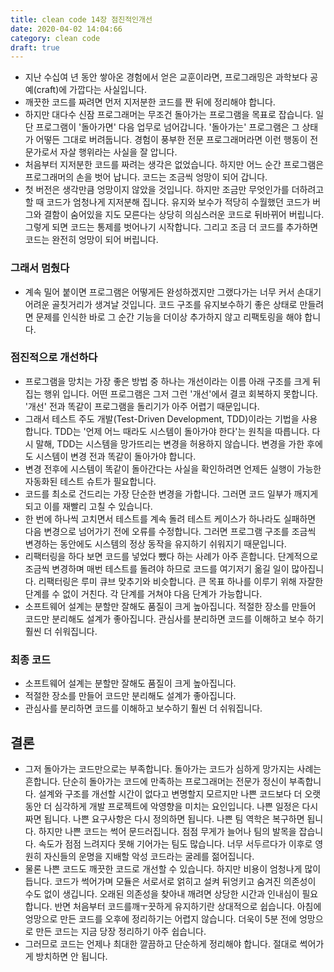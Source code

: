 ```yaml
---
title: clean code 14장 점진적인개선
date: 2020-04-02 14:04:66
category: clean code
draft: true
---
```


- 지난 수십여 년 동안 쌓아온 경험에서 얻은 교훈이라면, 프로그래밍은 과학보다 공예(craft)에 가깝다는 사실입니다.
- 깨끗한 코드를 짜려면 먼저 지저분한 코드를 짠 뒤에 정리해야 합니다.
- 하지만 대다수 신잠 프로그래머는 무조건 돌아가는 프로그램을 목표로 잡습니다. 일단 프로그램이 '돌아가면' 다음 업무로 넘어갑니다. '돌아가는' 프로그램은 그 상태가 어떻든 그대로 버려둡니다. 경험이 풍부한 전문 프로그래머라면 이런 행동이 전문가로서 자살 행위라는 사실을 잘 압니다.
- 처음부터 지저분한 코드를 짜려는 생각은 없었습니다. 하지만 어느 순간 프로그램은 프로그래머의 손을 벗어 납니다. 코드는 조금씩 엉망이 되어 갑니다.
- 첫 버전은 생각만큼 엉망이지 않았을 것입니다. 하지만 조금만 무엇인가를 더하려고 할 때 코드가 엄청나게 지저분해 집니다. 유지와 보수가 적당히 수월했던 코드가 버그와 결함이 숨어있을 지도 모른다는 상당히 의심스러운 코드로 뒤바뀌어 버립니다. 그렇게 되면 코드는 통제를 벗어나기 시작합니다. 그리고 조금 더 코드를 추가하면 코드는 완전히 엉망이 되어 버립니다.

### 그래서 멈췄다

- 계속 밀어 붙이면 프로그램은 어떻게든 완성하겠지만 그랬다가는 너무 커서 손대기 어려운 골칫거리가 생겨날 것입니다. 코드 구조를 유지보수하기 좋은 상태로 만들려면 문제를 인식한 바로 그 순간 기능을 더이상 추가하지 않고 리팩토링을 해야 합니다.

### 점진적으로 개선하다

- 프로그램을 망치는 가장 좋은 방법 중 하나는 개선이라는 이름 아래 구조를 크게 뒤집는 행위 입니다. 어떤 프로그램은 그저 그런 '개선'에서 결코 회복하지 못합니다. '개선' 전과 똑같이 프로그램을 돌리기가 아주 어렵기 때문입니다.
- 그래서 테스트 주도 개발(Test-Driven Development, TDD)이라는 기법을 사용합니다. TDD는 '언제 어느 때라도 시스템이 돌아가야 한다'는 원칙을 따릅니다. 다시 말해, TDD는 시스템을 망가뜨리는 변경을 허용하지 않습니다. 변경을 가한 후에도 시스템이 변경 전과 똑같이 돌아가야 합니다.
- 변경 전후에 시스템이 똑같이 돌아간다는 사실을 확인하려면 언제든 실행이 가능한 자동화된 테스트 슈트가 필요합니다.
- 코드를 최소로 건드리는 가장 단순한 변경을 가합니다. 그러면 코드 일부가 깨지게 되고 이를 재빨리 고칠 수 있습니다.
- 한 번에 하나씩 고치면서 테스트를 계속 돌려 테스트 케이스가 하나라도 실패하면 다음 변경으로 넘어가기 전에 오류를 수정합니다. 그러면 프로그램 구조를 조금씩 변경하는 동안에도 시스템의 정상 동작을 유지하기 쉬워지기 때문입니다.
- 리팩터링을 하다 보면 코드를 넣었다 뺐다 하는 사례가 아주 흔합니다. 단계적으로 조금씩 변경하며 매번 테스트를 돌려야 하므로 코드를 여기저기 옮길 일이 많아집니다. 리팩터링은 루미 큐브 맞추기와 비슷합니다. 큰 목표 하나를 이루기 위해 자잘한 단계를 수 없이 거친다. 각 단계를 거쳐야 다음 단계가 가능합니다.
- 소프트웨어 설계는 분할만 잘해도 품질이 크게 높아집니다. 적절한 장소를 만들어 코드만 분리해도 설계가 좋아집니다. 관심사를 분리하면 코드를 이해하고 보수 하기 훨씬 더 쉬워집니다.

### 최종 코드

- 소프트웨어 설계는 분할만 잘해도 품질이 크게 높아집니다.
- 적절한 장소를 만들어 코드만 분리해도 설계가 좋아집니다.
- 관심사를 분리하면 코드를 이해하고 보수하기 훨씬 더 쉬워집니다.

## 결론

- 그저 돌아가는 코드만으로는 부족합니다. 돌아가는 코드가 심하게 망가지는 사례는 흔합니다. 단순히 돌아가는 코드에 만족하는 프로그래머는 전문가 정신이 부족합니다. 설계와 구조를 개선할 시간이 없다고 변명할지 모르지만 나쁜 코드보다 더 오랫동안 더 심각하게 개발 프로젝트에 악영향을 미치는 요인입니다. 나쁜 일정은 다시 짜면 됩니다. 나쁜 요구사항은 다시 정의하면 됩니다. 나쁜 팀 역학은 복구하면 됩니다. 하지만 나쁜 코드는 썩어 문드러집니다. 점점 무게가 늘어나 팀의 발목을 잡습니다. 속도가 점점 느려지다 못해 기어가는 팀도 많습니다. 너무 서두르다가 이후로 영원히 자신들의 운명을 지배할 악성 코드라는 굴레를 젊어집니다.
- 물론 나쁜 코드도 깨끗한 코드로 개선할 수 있습니다. 하지만 비용이 엄청나게 많이 듭니다. 코드가 썩어가며 모듈은 서로서로 얽히고 설켜 뒤엉키고 숨겨진 의존성이 수도 없이 생깁니다. 오래된 의존성을 찾아내 깨려면 상당한 시간과 인내심이 필요합니다. 반면 처음부터 코드를깨ㅜ끗하게 유지하기란 상대적으로 쉽습니다. 아침에 엉망으로 만든 코드를 오후에 정리하기는 어렵지 않습니다. 더욱이 5분 전에 엉망으로 만든 코드는 지금 당장 정리하기 아주 쉽습니다.
- 그러므로 코드는 언제나 최대한 깔끔하고 단순하게 정리해야 합니다. 절대로 썩어가게 방치하면 안 됩니다.
